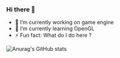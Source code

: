 ### Hi there 👋

- 🔭 I’m currently working on game engine
- 🌱 I’m currently learning OpenGL
- ⚡ Fun fact: What do I do here ? 

![Anurag's GitHub stats](https://github-readme-stats.vercel.app/api?username=SERJCOM&count_private=true)
